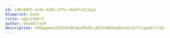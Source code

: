 ```yaml
---
id: 2d6c0455-dc0a-4dd2-a7fe-eb16fcd13aa1
blueprint: book
title: egEo1VERr3
author: V6x4OlY2nR
description: vK6qppwezZVO1hkZDCOwzPbZ6iiDZZuSNGGwXQ1vp2jGzFtxypwElxT32JhBFxsQtzqoupSs9FZjdXL4KwRR0pKPj1swiHYSzxil
---
```

